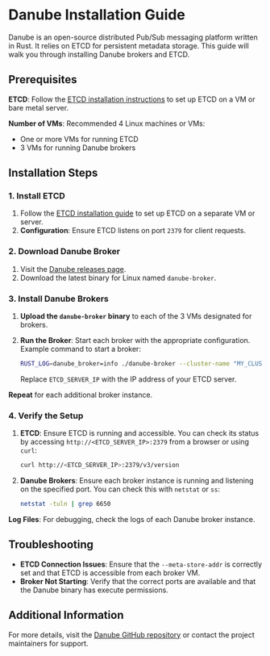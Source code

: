 # Danube Installation Guide

Danube is an open-source distributed Pub/Sub messaging platform written in Rust. It relies on ETCD for persistent metadata storage. This guide will walk you through installing Danube brokers and ETCD.

## Prerequisites

**ETCD**: Follow the [ETCD installation instructions](https://etcd.io/docs/v3.5/install/) to set up ETCD on a VM or bare metal server.

**Number of VMs**: Recommended 4 Linux machines or VMs:

* One or more VMs for running ETCD
* 3 VMs for running Danube brokers

## Installation Steps

### 1. Install ETCD

1. Follow the [ETCD installation guide](https://etcd.io/docs/v3.5/install/) to set up ETCD on a separate VM or server.
2. **Configuration**: Ensure ETCD listens on port `2379` for client requests.

### 2. Download Danube Broker

1. Visit the [Danube releases page](https://github.com/danrusei/danube/releases).
2. Download the latest binary for Linux named `danube-broker`.

### 3. Install Danube Brokers

1. **Upload the `danube-broker` binary** to each of the 3 VMs designated for brokers.

2. **Run the Broker**: Start each broker with the appropriate configuration.
   Example command to start a broker:

   ```bash
   RUST_LOG=danube_broker=info ./danube-broker --cluster-name "MY_CLUSTER" --meta-store-addr "ETCD_SERVER_IP:2379"
   ```

   Replace `ETCD_SERVER_IP` with the IP address of your ETCD server.

**Repeat** for each additional broker instance.

### 4. Verify the Setup

1. **ETCD**: Ensure ETCD is running and accessible. You can check its status by accessing `http://<ETCD_SERVER_IP>:2379` from a browser or using `curl`:

   ```bash
   curl http://<ETCD_SERVER_IP>:2379/v3/version
   ```

2. **Danube Brokers**: Ensure each broker instance is running and listening on the specified port. You can check this with `netstat` or `ss`:

   ```bash
   netstat -tuln | grep 6650
   ```

**Log Files**: For debugging, check the logs of each Danube broker instance.

## Troubleshooting

* **ETCD Connection Issues**: Ensure that the `--meta-store-addr` is correctly set and that ETCD is accessible from each broker VM.
* **Broker Not Starting**: Verify that the correct ports are available and that the Danube binary has execute permissions.

## Additional Information

For more details, visit the [Danube GitHub repository](https://github.com/danrusei/danube) or contact the project maintainers for support.

